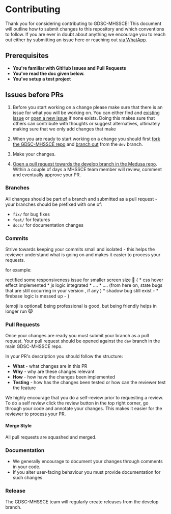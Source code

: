 # Contributing

Thank you for considering contributing to GDSC-MHSSCE! This document will outline how to submit changes to this repository and which conventions to follow. If you are ever in doubt about anything we encourage you to reach out either by submitting an issue here or reaching out [via WhatApp](link).

## Prerequisites

- **You're familiar with GitHub Issues and Pull Requests**
- **You've read the doc given below.**
- **You've setup a test project**

## Issues before PRs

1. Before you start working on a change please make sure that there is an issue for what you will be working on. You can either find and [existing issue](https://github.com/GDSC-MHSSCE/GDSC-MHSSCE/issues) or [open a new issue](https://github.com/GDSC-MHSSCE/GDSC-MHSSCE/issues/new) if none exists. Doing this makes sure that others can contribute with thoughts or suggest alternatives, ultimately making sure that we only add changes that make

2. When you are ready to start working on a change you should first [fork the GDSC-MHSSCE repo](https://help.github.com/en/github/getting-started-with-github/fork-a-repo) and [branch out](https://help.github.com/en/github/collaborating-with-issues-and-pull-requests/creating-and-deleting-branches-within-your-repository) from the `dev` branch.
3. Make your changes.
4. [Open a pull request towards the develop branch in the Medusa repo](https://help.github.com/en/github/collaborating-with-issues-and-pull-requests/creating-a-pull-request-from-a-fork). Within a couple of days a MHSSCE team member will review, comment and eventually approve your PR.

### Branches

All changes should be part of a branch and submitted as a pull request - your branches should be prefixed with one of:

- `fix/` for bug fixes
- `feat/` for features
- `docs/` for documentation changes

### Commits

Strive towards keeping your commits small and isolated - this helps the reviewer understand what is going on and makes it easier to process your requests.

for example:

rectified some responsiveness issue for smaller screen size 🙂 {
    * css hover effect implemented
    * js logic integrated
    *  ....
    * ....
(from here on, state bugs that are still occurring in your version , if any )
    * shadow bug still exist -
    * firebase logic is messed up -
}

(emoji is optional) being professional is good, but being friendly helps in longer run 😸

### Pull Requests

Once your changes are ready you must submit your branch as a pull request. Your pull request should be opened against the `dev` branch in the main GDSC-MHSSCE repo.

In your PR's description you should follow the structure:

- **What** - what changes are in this PR
- **Why** - why are these changes relevant
- **How** - how have the changes been implemented
- **Testing** - how has the changes been tested or how can the reviewer test the feature

We highly encourage that you do a self-review prior to requesting a review. To do a self review click the review button in the top right corner, go through your code and annotate your changes. This makes it easier for the reviewer to process your PR.

#### Merge Style

All pull requests are squashed and merged.

### Documentation

- We generally encourage to document your changes through comments in your code.
- If you alter user-facing behaviour you must provide documentation for such changes.

### Release

The GDSC-MHSSCE team will regularly create releases from the develop branch.
